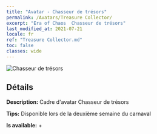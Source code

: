 ```yaml
---
title: "Avatar - Chasseur de trésors"
permalink: /Avatars/Treasure Collector/
excerpt: "Era of Chaos  Chasseur de trésors"
last_modified_at: 2021-07-21
locale: fr
ref: "Treasure Collector.md"
toc: false
classes: wide
---
```

 ![Chasseur de trésors](/images/a/avatarFrame_19.png)

## Détails

 **Description:** Cadre d'avatar Chasseur de trésors 

 **Tips:** Disponible lors de la deuxième semaine du carnaval 

 **Is available:**  + 

